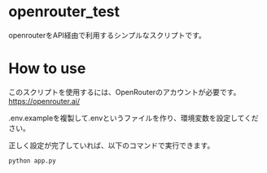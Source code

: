 # openrouter_test
openrouterをAPI経由で利用するシンプルなスクリプトです。

# How to use
このスクリプトを使用するには、OpenRouterのアカウントが必要です。
https://openrouter.ai/

.env.exampleを複製して.envというファイルを作り、環境変数を設定してください。

正しく設定が完了していれば、以下のコマンドで実行できます。
``` bash
python app.py
```
